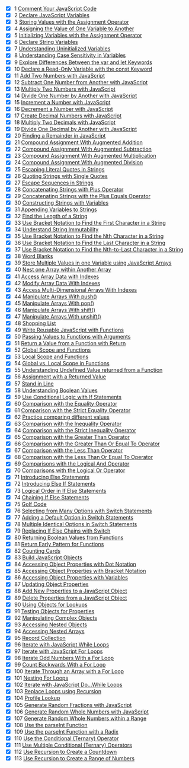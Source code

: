  - [x] 1  [Comment Your JavaScript Code](https://www.freecodecamp.org/learn/javascript-algorithms-and-data-structures/basic-javascript/comment-your-javascript-code)
 - [x] 2  [Declare JavaScript Variables](https://www.freecodecamp.org/learn/javascript-algorithms-and-data-structures/basic-javascript/declare-javascript-variables)
 - [x] 3  [Storing Values with the Assignment Operator](https://www.freecodecamp.org/learn/javascript-algorithms-and-data-structures/basic-javascript/storing-values-with-the-assignment-operator)
 - [x] 4  [Assigning the Value of One Variable to Another](https://www.freecodecamp.org/learn/javascript-algorithms-and-data-structures/basic-javascript/assigning-the-value-of-one-variable-to-another)
 - [x] 5  [Initializing Variables with the Assignment Operator](https://www.freecodecamp.org/learn/javascript-algorithms-and-data-structures/basic-javascript/initializing-variables-with-the-assignment-operator)
 - [x] 6  [Declare String Variables](https://www.freecodecamp.org/learn/javascript-algorithms-and-data-structures/basic-javascript/declare-string-variables)
 - [x] 7  [Understanding Uninitialized Variables](https://www.freecodecamp.org/learn/javascript-algorithms-and-data-structures/basic-javascript/understanding-uninitialized-variables)
 - [x] 8  [Understanding Case Sensitivity in Variables](https://www.freecodecamp.org/learn/javascript-algorithms-and-data-structures/basic-javascript/understanding-case-sensitivity-in-variables)
 - [x] 9  [Explore Differences Between the var and let Keywords](https://www.freecodecamp.org/learn/javascript-algorithms-and-data-structures/basic-javascript/explore-differences-between-the-var-and-let-keywords)
 - [x] 10  [Declare a Read-Only Variable with the const Keyword](https://www.freecodecamp.org/learn/javascript-algorithms-and-data-structures/basic-javascript/declare-a-read-only-variable-with-the-const-keyword)
 - [x] 11  [Add Two Numbers with JavaScript](https://www.freecodecamp.org/learn/javascript-algorithms-and-data-structures/basic-javascript/add-two-numbers-with-javascript)
 - [x] 12  [Subtract One Number from Another with JavaScript](https://www.freecodecamp.org/learn/javascript-algorithms-and-data-structures/basic-javascript/subtract-one-number-from-another-with-javascript)
 - [x] 13  [Multiply Two Numbers with JavaScript](https://www.freecodecamp.org/learn/javascript-algorithms-and-data-structures/basic-javascript/multiply-two-numbers-with-javascript)
 - [x] 14  [Divide One Number by Another with JavaScript](https://www.freecodecamp.org/learn/javascript-algorithms-and-data-structures/basic-javascript/divide-one-number-by-another-with-javascript)
 - [x] 15  [Increment a Number with JavaScript](https://www.freecodecamp.org/learn/javascript-algorithms-and-data-structures/basic-javascript/increment-a-number-with-javascript)
 - [x] 16  [Decrement a Number with JavaScript](https://www.freecodecamp.org/learn/javascript-algorithms-and-data-structures/basic-javascript/decrement-a-number-with-javascript)
 - [x] 17  [Create Decimal Numbers with JavaScript](https://www.freecodecamp.org/learn/javascript-algorithms-and-data-structures/basic-javascript/create-decimal-numbers-with-javascript)
 - [x] 18  [Multiply Two Decimals with JavaScript](https://www.freecodecamp.org/learn/javascript-algorithms-and-data-structures/basic-javascript/multiply-two-decimals-with-javascript)
 - [x] 19  [Divide One Decimal by Another with JavaScript](https://www.freecodecamp.org/learn/javascript-algorithms-and-data-structures/basic-javascript/divide-one-decimal-by-another-with-javascript)
 - [x] 20  [Finding a Remainder in JavaScript](https://www.freecodecamp.org/learn/javascript-algorithms-and-data-structures/basic-javascript/finding-a-remainder-in-javascript)
 - [x] 21  [Compound Assignment With Augmented Addition](https://www.freecodecamp.org/learn/javascript-algorithms-and-data-structures/basic-javascript/compound-assignment-with-augmented-addition)
 - [x] 22  [Compound Assignment With Augmented Subtraction](https://www.freecodecamp.org/learn/javascript-algorithms-and-data-structures/basic-javascript/compound-assignment-with-augmented-subtraction)
 - [x] 23  [Compound Assignment With Augmented Multiplication](https://www.freecodecamp.org/learn/javascript-algorithms-and-data-structures/basic-javascript/compound-assignment-with-augmented-multiplication)
 - [x] 24  [Compound Assignment With Augmented Division](https://www.freecodecamp.org/learn/javascript-algorithms-and-data-structures/basic-javascript/compound-assignment-with-augmented-division)
 - [x] 25  [Escaping Literal Quotes in Strings](https://www.freecodecamp.org/learn/javascript-algorithms-and-data-structures/basic-javascript/escaping-literal-quotes-in-strings)
 - [x] 26  [Quoting Strings with Single Quotes](https://www.freecodecamp.org/learn/javascript-algorithms-and-data-structures/basic-javascript/quoting-strings-with-single-quotes)
 - [x] 27  [Escape Sequences in Strings](https://www.freecodecamp.org/learn/javascript-algorithms-and-data-structures/basic-javascript/escape-sequences-in-strings)
 - [x] 28  [Concatenating Strings with Plus Operator](https://www.freecodecamp.org/learn/javascript-algorithms-and-data-structures/basic-javascript/concatenating-strings-with-plus-operator)
 - [x] 29  [Concatenating Strings with the Plus Equals Operator](https://www.freecodecamp.org/learn/javascript-algorithms-and-data-structures/basic-javascript/concatenating-strings-with-the-plus-equals-operator)
 - [x] 30  [Constructing Strings with Variables](https://www.freecodecamp.org/learn/javascript-algorithms-and-data-structures/basic-javascript/constructing-strings-with-variables)
 - [x] 31  [Appending Variables to Strings](https://www.freecodecamp.org/learn/javascript-algorithms-and-data-structures/basic-javascript/appending-variables-to-strings)
 - [x] 32  [Find the Length of a String](https://www.freecodecamp.org/learn/javascript-algorithms-and-data-structures/basic-javascript/find-the-length-of-a-string)
 - [x] 33  [Use Bracket Notation to Find the First Character in a String](https://www.freecodecamp.org/learn/javascript-algorithms-and-data-structures/basic-javascript/use-bracket-notation-to-find-the-first-character-in-a-string)
 - [x] 34  [Understand String Immutability](https://www.freecodecamp.org/learn/javascript-algorithms-and-data-structures/basic-javascript/understand-string-immutability)
 - [x] 35  [Use Bracket Notation to Find the Nth Character in a String](https://www.freecodecamp.org/learn/javascript-algorithms-and-data-structures/basic-javascript/use-bracket-notation-to-find-the-nth-character-in-a-string)
 - [x] 36  [Use Bracket Notation to Find the Last Character in a String](https://www.freecodecamp.org/learn/javascript-algorithms-and-data-structures/basic-javascript/use-bracket-notation-to-find-the-last-character-in-a-string)
 - [x] 37  [Use Bracket Notation to Find the Nth-to-Last Character in a String](https://www.freecodecamp.org/learn/javascript-algorithms-and-data-structures/basic-javascript/use-bracket-notation-to-find-the-nth-to-last-character-in-a-string)
 - [x] 38  [Word Blanks](https://www.freecodecamp.org/learn/javascript-algorithms-and-data-structures/basic-javascript/word-blanks)
 - [x] 39  [Store Multiple Values in one Variable using JavaScript Arrays](https://www.freecodecamp.org/learn/javascript-algorithms-and-data-structures/basic-javascript/store-multiple-values-in-one-variable-using-javascript-arrays)
 - [x] 40  [Nest one Array within Another Array](https://www.freecodecamp.org/learn/javascript-algorithms-and-data-structures/basic-javascript/nest-one-array-within-another-array)
 - [x] 41  [Access Array Data with Indexes](https://www.freecodecamp.org/learn/javascript-algorithms-and-data-structures/basic-javascript/access-array-data-with-indexes)
 - [x] 42  [Modify Array Data With Indexes](https://www.freecodecamp.org/learn/javascript-algorithms-and-data-structures/basic-javascript/modify-array-data-with-indexes)
 - [x] 43  [Access Multi-Dimensional Arrays With Indexes](https://www.freecodecamp.org/learn/javascript-algorithms-and-data-structures/basic-javascript/access-multi-dimensional-arrays-with-indexes)
 - [x] 44  [Manipulate Arrays With push()](https://www.freecodecamp.org/learn/javascript-algorithms-and-data-structures/basic-javascript/manipulate-arrays-with-push)
 - [x] 45  [Manipulate Arrays With pop()](https://www.freecodecamp.org/learn/javascript-algorithms-and-data-structures/basic-javascript/manipulate-arrays-with-pop)
 - [x] 46  [Manipulate Arrays With shift()](https://www.freecodecamp.org/learn/javascript-algorithms-and-data-structures/basic-javascript/manipulate-arrays-with-shift)
 - [x] 47  [Manipulate Arrays With unshift()](https://www.freecodecamp.org/learn/javascript-algorithms-and-data-structures/basic-javascript/manipulate-arrays-with-unshift)
 - [x] 48  [Shopping List](https://www.freecodecamp.org/learn/javascript-algorithms-and-data-structures/basic-javascript/shopping-list)
 - [x] 49  [Write Reusable JavaScript with Functions](https://www.freecodecamp.org/learn/javascript-algorithms-and-data-structures/basic-javascript/write-reusable-javascript-with-functions)
 - [x] 50  [Passing Values to Functions with Arguments](https://www.freecodecamp.org/learn/javascript-algorithms-and-data-structures/basic-javascript/passing-values-to-functions-with-arguments)
 - [x] 51  [Return a Value from a Function with Return](https://www.freecodecamp.org/learn/javascript-algorithms-and-data-structures/basic-javascript/return-a-value-from-a-function-with-return)
 - [x] 52  [Global Scope and Functions](https://www.freecodecamp.org/learn/javascript-algorithms-and-data-structures/basic-javascript/global-scope-and-functions)
 - [x] 53  [Local Scope and Functions](https://www.freecodecamp.org/learn/javascript-algorithms-and-data-structures/basic-javascript/local-scope-and-functions)
 - [x] 54  [Global vs. Local Scope in Functions](https://www.freecodecamp.org/learn/javascript-algorithms-and-data-structures/basic-javascript/global-vs--local-scope-in-functions)
 - [x] 55  [Understanding Undefined Value returned from a Function](https://www.freecodecamp.org/learn/javascript-algorithms-and-data-structures/basic-javascript/understanding-undefined-value-returned-from-a-function)
 - [x] 56  [Assignment with a Returned Value](https://www.freecodecamp.org/learn/javascript-algorithms-and-data-structures/basic-javascript/assignment-with-a-returned-value)
 - [x] 57  [Stand in Line](https://www.freecodecamp.org/learn/javascript-algorithms-and-data-structures/basic-javascript/stand-in-line)
 - [x] 58  [Understanding Boolean Values](https://www.freecodecamp.org/learn/javascript-algorithms-and-data-structures/basic-javascript/understanding-boolean-values)
 - [x] 59  [Use Conditional Logic with If Statements](https://www.freecodecamp.org/learn/javascript-algorithms-and-data-structures/basic-javascript/use-conditional-logic-with-if-statements)
 - [x] 60  [Comparison with the Equality Operator](https://www.freecodecamp.org/learn/javascript-algorithms-and-data-structures/basic-javascript/comparison-with-the-equality-operator)
 - [x] 61  [Comparison with the Strict Equality Operator](https://www.freecodecamp.org/learn/javascript-algorithms-and-data-structures/basic-javascript/comparison-with-the-strict-equality-operator)
 - [x] 62  [Practice comparing different values](https://www.freecodecamp.org/learn/javascript-algorithms-and-data-structures/basic-javascript/practice-comparing-different-values)
 - [x] 63  [Comparison with the Inequality Operator](https://www.freecodecamp.org/learn/javascript-algorithms-and-data-structures/basic-javascript/comparison-with-the-inequality-operator)
 - [x] 64  [Comparison with the Strict Inequality Operator](https://www.freecodecamp.org/learn/javascript-algorithms-and-data-structures/basic-javascript/comparison-with-the-strict-inequality-operator)
 - [x] 65  [Comparison with the Greater Than Operator](https://www.freecodecamp.org/learn/javascript-algorithms-and-data-structures/basic-javascript/comparison-with-the-greater-than-operator)
 - [x] 66  [Comparison with the Greater Than Or Equal To Operator](https://www.freecodecamp.org/learn/javascript-algorithms-and-data-structures/basic-javascript/comparison-with-the-greater-than-or-equal-to-operator)
 - [x] 67  [Comparison with the Less Than Operator](https://www.freecodecamp.org/learn/javascript-algorithms-and-data-structures/basic-javascript/comparison-with-the-less-than-operator)
 - [x] 68  [Comparison with the Less Than Or Equal To Operator](https://www.freecodecamp.org/learn/javascript-algorithms-and-data-structures/basic-javascript/comparison-with-the-less-than-or-equal-to-operator)
 - [x] 69  [Comparisons with the Logical And Operator](https://www.freecodecamp.org/learn/javascript-algorithms-and-data-structures/basic-javascript/comparisons-with-the-logical-and-operator)
 - [x] 70  [Comparisons with the Logical Or Operator](https://www.freecodecamp.org/learn/javascript-algorithms-and-data-structures/basic-javascript/comparisons-with-the-logical-or-operator)
 - [x] 71  [Introducing Else Statements](https://www.freecodecamp.org/learn/javascript-algorithms-and-data-structures/basic-javascript/introducing-else-statements)
 - [x] 72  [Introducing Else If Statements](https://www.freecodecamp.org/learn/javascript-algorithms-and-data-structures/basic-javascript/introducing-else-if-statements)
 - [x] 73  [Logical Order in If Else Statements](https://www.freecodecamp.org/learn/javascript-algorithms-and-data-structures/basic-javascript/logical-order-in-if-else-statements)
 - [x] 74  [Chaining If Else Statements](https://www.freecodecamp.org/learn/javascript-algorithms-and-data-structures/basic-javascript/chaining-if-else-statements)
 - [x] 75  [Golf Code](https://www.freecodecamp.org/learn/javascript-algorithms-and-data-structures/basic-javascript/golf-code)
 - [x] 76  [Selecting from Many Options with Switch Statements](https://www.freecodecamp.org/learn/javascript-algorithms-and-data-structures/basic-javascript/selecting-from-many-options-with-switch-statements)
 - [x] 77  [Adding a Default Option in Switch Statements](https://www.freecodecamp.org/learn/javascript-algorithms-and-data-structures/basic-javascript/adding-a-default-option-in-switch-statements)
 - [x] 78  [Multiple Identical Options in Switch Statements](https://www.freecodecamp.org/learn/javascript-algorithms-and-data-structures/basic-javascript/multiple-identical-options-in-switch-statements)
 - [x] 79  [Replacing If Else Chains with Switch](https://www.freecodecamp.org/learn/javascript-algorithms-and-data-structures/basic-javascript/replacing-if-else-chains-with-switch)
 - [x] 80  [Returning Boolean Values from Functions](https://www.freecodecamp.org/learn/javascript-algorithms-and-data-structures/basic-javascript/returning-boolean-values-from-functions)
 - [x] 81  [Return Early Pattern for Functions](https://www.freecodecamp.org/learn/javascript-algorithms-and-data-structures/basic-javascript/return-early-pattern-for-functions)
 - [x] 82  [Counting Cards](https://www.freecodecamp.org/learn/javascript-algorithms-and-data-structures/basic-javascript/counting-cards)
 - [x] 83  [Build JavaScript Objects](https://www.freecodecamp.org/learn/javascript-algorithms-and-data-structures/basic-javascript/build-javascript-objects)
 - [x] 84  [Accessing Object Properties with Dot Notation](https://www.freecodecamp.org/learn/javascript-algorithms-and-data-structures/basic-javascript/accessing-object-properties-with-dot-notation)
 - [x] 85  [Accessing Object Properties with Bracket Notation](https://www.freecodecamp.org/learn/javascript-algorithms-and-data-structures/basic-javascript/accessing-object-properties-with-bracket-notation)
 - [x] 86  [Accessing Object Properties with Variables](https://www.freecodecamp.org/learn/javascript-algorithms-and-data-structures/basic-javascript/accessing-object-properties-with-variables)
 - [x] 87  [Updating Object Properties](https://www.freecodecamp.org/learn/javascript-algorithms-and-data-structures/basic-javascript/updating-object-properties)
 - [x] 88  [Add New Properties to a JavaScript Object](https://www.freecodecamp.org/learn/javascript-algorithms-and-data-structures/basic-javascript/add-new-properties-to-a-javascript-object)
 - [x] 89  [Delete Properties from a JavaScript Object](https://www.freecodecamp.org/learn/javascript-algorithms-and-data-structures/basic-javascript/delete-properties-from-a-javascript-object)
 - [x] 90  [Using Objects for Lookups](https://www.freecodecamp.org/learn/javascript-algorithms-and-data-structures/basic-javascript/using-objects-for-lookups)
 - [x] 91  [Testing Objects for Properties](https://www.freecodecamp.org/learn/javascript-algorithms-and-data-structures/basic-javascript/testing-objects-for-properties)
 - [x] 92  [Manipulating Complex Objects](https://www.freecodecamp.org/learn/javascript-algorithms-and-data-structures/basic-javascript/manipulating-complex-objects)
 - [x] 93  [Accessing Nested Objects](https://www.freecodecamp.org/learn/javascript-algorithms-and-data-structures/basic-javascript/accessing-nested-objects)
 - [x] 94  [Accessing Nested Arrays](https://www.freecodecamp.org/learn/javascript-algorithms-and-data-structures/basic-javascript/accessing-nested-arrays)
 - [x] 95  [Record Collection](https://www.freecodecamp.org/learn/javascript-algorithms-and-data-structures/basic-javascript/record-collection)
 - [x] 96  [Iterate with JavaScript While Loops](https://www.freecodecamp.org/learn/javascript-algorithms-and-data-structures/basic-javascript/iterate-with-javascript-while-loops)
 - [x] 97  [Iterate with JavaScript For Loops](https://www.freecodecamp.org/learn/javascript-algorithms-and-data-structures/basic-javascript/iterate-with-javascript-for-loops)
 - [x] 98  [Iterate Odd Numbers With a For Loop](https://www.freecodecamp.org/learn/javascript-algorithms-and-data-structures/basic-javascript/iterate-odd-numbers-with-a-for-loop)
 - [x] 99  [Count Backwards With a For Loop](https://www.freecodecamp.org/learn/javascript-algorithms-and-data-structures/basic-javascript/count-backwards-with-a-for-loop)
 - [x] 100  [Iterate Through an Array with a For Loop](https://www.freecodecamp.org/learn/javascript-algorithms-and-data-structures/basic-javascript/iterate-through-an-array-with-a-for-loop)
 - [x] 101  [Nesting For Loops](https://www.freecodecamp.org/learn/javascript-algorithms-and-data-structures/basic-javascript/nesting-for-loops)
 - [x] 102  [Iterate with JavaScript Do...While Loops](https://www.freecodecamp.org/learn/javascript-algorithms-and-data-structures/basic-javascript/iterate-with-javascript-do---while-loops)
 - [x] 103  [Replace Loops using Recursion](https://www.freecodecamp.org/learn/javascript-algorithms-and-data-structures/basic-javascript/replace-loops-using-recursion)
 - [x] 104  [Profile Lookup](https://www.freecodecamp.org/learn/javascript-algorithms-and-data-structures/basic-javascript/profile-lookup)
 - [x] 105  [Generate Random Fractions with JavaScript](https://www.freecodecamp.org/learn/javascript-algorithms-and-data-structures/basic-javascript/generate-random-fractions-with-javascript)
 - [x] 106  [Generate Random Whole Numbers with JavaScript](https://www.freecodecamp.org/learn/javascript-algorithms-and-data-structures/basic-javascript/generate-random-whole-numbers-with-javascript)
 - [x] 107  [Generate Random Whole Numbers within a Range](https://www.freecodecamp.org/learn/javascript-algorithms-and-data-structures/basic-javascript/generate-random-whole-numbers-within-a-range)
 - [x] 108  [Use the parseInt Function](https://www.freecodecamp.org/learn/javascript-algorithms-and-data-structures/basic-javascript/use-the-parseint-function)
 - [x] 109  [Use the parseInt Function with a Radix](https://www.freecodecamp.org/learn/javascript-algorithms-and-data-structures/basic-javascript/use-the-parseint-function-with-a-radix)
 - [x] 110  [Use the Conditional (Ternary) Operator](https://www.freecodecamp.org/learn/javascript-algorithms-and-data-structures/basic-javascript/use-the-conditional-ternary-operator)
 - [x] 111  [Use Multiple Conditional (Ternary) Operators](https://www.freecodecamp.org/learn/javascript-algorithms-and-data-structures/basic-javascript/use-multiple-conditional-ternary-operators)
 - [x] 112  [Use Recursion to Create a Countdown](https://www.freecodecamp.org/learn/javascript-algorithms-and-data-structures/basic-javascript/use-recursion-to-create-a-countdown)
 - [x] 113  [Use Recursion to Create a Range of Numbers](https://www.freecodecamp.org/learn/javascript-algorithms-and-data-structures/basic-javascript/use-recursion-to-create-a-range-of-numbers)

